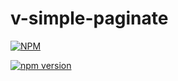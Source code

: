 # v-simple-paginate
[![NPM](https://nodei.co/npm/v-simple-paginate.png)](https://nodei.co/npm/v-simple-paginate/)

[![npm version](https://badge.fury.io/js/v-simple-paginate.svg)](https://badge.fury.io/js/v-simple-paginate)
